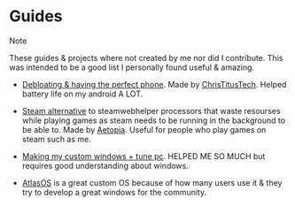 # Guides

> [!NOTE]
These guides & projects where not created by me nor did I contribute. This was intended to be a good list I personally found useful & amazing.

- [Debloating & having the perfect phone](https://youtu.be/MFbXFG2xDJI?si=1Dh7paiS4QnOl4OZ). Made by [ChrisTitusTech](https://youtube.com/ChrisTitusTech). Helped battery life on my android A LOT.

- [Steam alternative](https://github.com/Aetopia/NoSteamWebHelper) to steamwebhelper processors that waste resourses while playing games as steam needs to be running in the background to be able to. Made by [Aetopia](https://github.com/Aetopia). Useful for people who play games on steam such as me.

- [Making my custom windows + tune pc](https://github.com/amitxv/PC-Tuning). HELPED ME SO MUCH but requires good understanding about windows.

- [AtlasOS](https://atlasos.net) is a great custom OS because of how many users use it & they try to develop a great windows for the community.















































